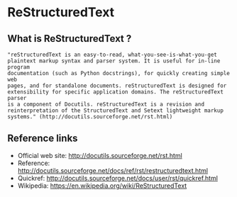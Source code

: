 # ReStructuredText

## What is ReStructuredText ?

    "reStructuredText is an easy-to-read, what-you-see-is-what-you-get
    plaintext markup syntax and parser system. It is useful for in-line program
    documentation (such as Python docstrings), for quickly creating simple web
    pages, and for standalone documents. reStructuredText is designed for
    extensibility for specific application domains. The reStructuredText parser
    is a component of Docutils. reStructuredText is a revision and
    reinterpretation of the StructuredText and Setext lightweight markup
    systems." (http://docutils.sourceforge.net/rst.html)

## Reference links

- Official web site: http://docutils.sourceforge.net/rst.html
- Reference: http://docutils.sourceforge.net/docs/ref/rst/restructuredtext.html
- Quickref: http://docutils.sourceforge.net/docs/user/rst/quickref.html
- Wikipedia: https://en.wikipedia.org/wiki/ReStructuredText

